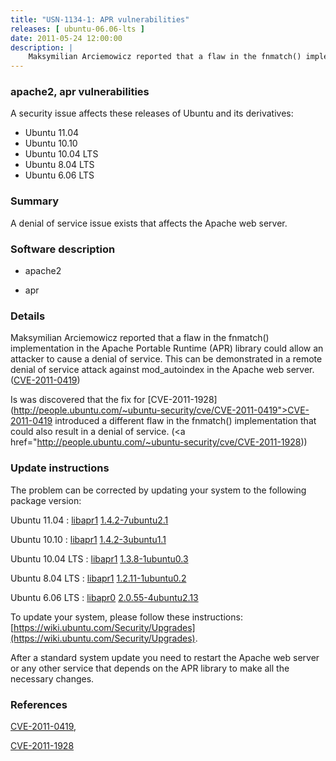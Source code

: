 ```yaml
---
title: "USN-1134-1: APR vulnerabilities"
releases: [ ubuntu-06.06-lts ]
date: 2011-05-24 12:00:00
description: |
    Maksymilian Arciemowicz reported that a flaw in the fnmatch() implementation in the Apache Portable Runtime (APR) library could allow an attacker to cause a denial of service. This can be demonstrated in a remote denial of service attack against mod_autoindex in the Apache web server. ([CVE-2011-0419](http://people.ubuntu.com/~ubuntu-security/cve/CVE-2011-0419))
--- 
```

 
### apache2, apr vulnerabilities

A security issue affects these releases of Ubuntu and its derivatives:

* Ubuntu 11.04
* Ubuntu 10.10
* Ubuntu 10.04 LTS
* Ubuntu 8.04 LTS
* Ubuntu 6.06 LTS

### Summary

A denial of service issue exists that affects the Apache web server. 

### Software description

* apache2 

* apr 

### Details

Maksymilian Arciemowicz reported that a flaw in the fnmatch() implementation in the Apache Portable Runtime (APR) library could allow an attacker to cause a denial of service. This can be demonstrated in a remote denial of service attack against mod_autoindex in the Apache web server. ([CVE-2011-0419](http://people.ubuntu.com/~ubuntu-security/cve/CVE-2011-0419))

Is was discovered that the fix for [CVE-2011-1928](http://people.ubuntu.com/~ubuntu-security/cve/CVE-2011-0419">CVE-2011-0419</a> introduced a different flaw in the fnmatch() implementation that could also result in a denial of service. (<a href="http://people.ubuntu.com/~ubuntu-security/cve/CVE-2011-1928)) 

### Update instructions

The problem can be corrected by updating your system to the following package version:

Ubuntu 11.04
 : [libapr1](https://launchpad.net/ubuntu/+source/apr) <span> [1.4.2-7ubuntu2.1](https://launchpad.net/ubuntu/+source/apr/1.4.2-7ubuntu2.1) </span> 

Ubuntu 10.10
 : [libapr1](https://launchpad.net/ubuntu/+source/apr) <span> [1.4.2-3ubuntu1.1](https://launchpad.net/ubuntu/+source/apr/1.4.2-3ubuntu1.1) </span> 

Ubuntu 10.04 LTS
 : [libapr1](https://launchpad.net/ubuntu/+source/apr) <span> [1.3.8-1ubuntu0.3](https://launchpad.net/ubuntu/+source/apr/1.3.8-1ubuntu0.3) </span> 

Ubuntu 8.04 LTS
 : [libapr1](https://launchpad.net/ubuntu/+source/apr) <span> [1.2.11-1ubuntu0.2](https://launchpad.net/ubuntu/+source/apr/1.2.11-1ubuntu0.2) </span> 

Ubuntu 6.06 LTS
 : [libapr0](https://launchpad.net/ubuntu/+source/apache2) <span> [2.0.55-4ubuntu2.13](https://launchpad.net/ubuntu/+source/apache2/2.0.55-4ubuntu2.13) </span> 

To update your system, please follow these instructions: [https://wiki.ubuntu.com/Security/Upgrades](https://wiki.ubuntu.com/Security/Upgrades).

After a standard system update you need to restart the Apache web server or any other service that depends on the APR library to make all the necessary changes. 

### References

 [CVE-2011-0419](http://people.ubuntu.com/~ubuntu-security/cve/CVE-2011-0419), 

 [CVE-2011-1928](http://people.ubuntu.com/~ubuntu-security/cve/CVE-2011-1928)
 
